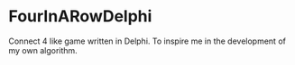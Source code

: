 # FourInARowDelphi
Connect 4 like game written in Delphi. To inspire me in the development of my own algorithm.

